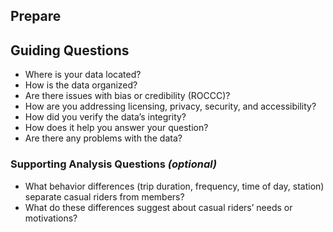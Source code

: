 ## Prepare

## Guiding Questions
- Where is your data located?
- How is the data organized?
- Are there issues with bias or credibility (ROCCC)?
- How are you addressing licensing, privacy, security, and accessibility?
- How did you verify the data’s integrity?
- How does it help you answer your question?
- Are there any problems with the data?

### Supporting Analysis Questions *(optional)*
- What behavior differences (trip duration, frequency, time of day, station) separate casual riders from members?
- What do these differences suggest about casual riders’ needs or motivations?
